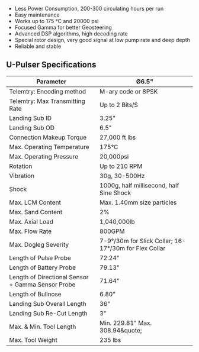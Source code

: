 

* Less Power Consumption, 200-300 circulating hours per run
* Easy maintenance
* Works up to 175 &deg;C and 20000 psi
* Focused Gamma for better Geosteering 
* Advanced DSP algorithms, high decoding rate 
* Special rotor design, very good signal at low pump rate and deep depth
* Reliable and stable

## U-Pulser Specifications

Parameter         | &Oslash;6.5&quot;      
----------------  |----------   
Telemtry: Encoding method   | M-ary code or 8PSK
Telemtry: Max Transmitting Rate | Up to 2 Bits/S
Landing Sub ID    | 3.25&quot;         
Landing Sub OD    | 6.5&quot;          
Connection Makeup Torque | 27,000 ft lbs
Max. Operating Temperature | 175&deg;C
Max. Operating Pressure | 20,000psi
Rotation | Up to 210 RPM
Vibration | 30g, 30-500Hz
Shock |  1000g, half millisecond, half Sine Shock
Max. LCM Content | Max. 1.40mm size particles
Max. Sand Content | 2%
Max. Axial Load | 1,040,000lb
Max. Flow Rate | 800GPM
Max. Dogleg Severity | 7-9&deg;/30m for Slick Collar; 16-17&deg;/30m for Flex Collar
Length of Pulse Probe |72.24&quot;
Length of Battery Probe |79.13&quot;
Length of Directional Sensor + Gamma Sensor Probe | 71.64&quot;
Length of Bullnose | 6.80&quot;
Landing Sub Overall Length | 36&quot;
Landing Sub Re-Cut Length | 3&quot;
Max. & Min. Tool Length |  Min. 229.81&quot; Max. 308.94&quote;
Max. Tool Weight | 235 lbs
